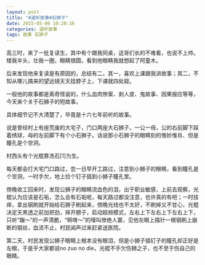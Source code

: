 ```yaml
---
layout: post
title: "#道听故事#石狮子"
date: 2015-05-06 10:20:16
categories: 道听故事
tags: 故事 石狮子
---
```

高三时，来了一批复读生，其中有个跟我同桌，这哥们长的不难看，也说不上帅。矮我半头，壮我一圈，眼睛很圆，看到他眼睛我就想起了阿童木。

后来发现他来复读是有原因的，总结有二，其一，喜欢上课跟我讲故事；其二，不知从哪儿搞来的望远镜天天挂脖子上，下课就四处窥。

一般他的故事都是离奇怪诞的，什么血肉惨案、剥人皮、鬼故事、因果报应等等，今天来个关于石狮子的短故事。

具体细节记不大清楚了，毕竟是十六七年前听的故事。

说是曾经村上有座荒废的大宅子，门口两座大石狮子，一公一母，公的右前脚下踩着绣球，母的左前脚下有个小石狮子。话说那小石狮子的眼睛刻的惟妙惟肖、但是瞳孔是个空洞。

村西头有个光棍靠洗石[1]为生。

每天都会打大宅门口路过，忽一日早开工路过，注意到小狮子的眼睛，看到瞳孔是个空洞，一时手欠，地上捡个钉子插到小狮子瞳孔里。

傍晚收工回来时，发现公狮子的眼睛流血色的泪，出于职业敏感，上前去观察，光棍认为应该是石垢，怎么会有石垢呢，每天路过都没注意，也许真的有吧；一时技痒，拿出钢刷就开始给石狮子刷起来，傍晚光线也不太好，不刷掉又不甘心，光棍决定天黑透之前加把劲，摔开膀子，启动超频模式，左右上下左右上下左右上下，只听“蹦～”的一声清脆，“啊唷～”的嚎叫惨绝人寰，见他左眼上插针一根钢刷上崩断的钢丝，血流不止，村民闻声过来赶紧送医院。

第二天，村民发现公狮子眼睛上根本没有眼泪，但是小狮子插钉子的瞳孔却正好是左眼，于是乎大家都说no zuo no die，光棍不手欠伤狮之子，也不至于伤自己的眼睛。